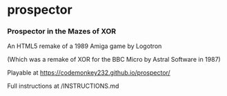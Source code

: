 # prospector
### Prospector in the Mazes of XOR
An HTML5 remake of a 1989 Amiga game by Logotron

(Which was a remake of XOR for the BBC Micro by Astral Software in 1987)

Playable at https://codemonkey232.github.io/prospector/

Full instructions at /INSTRUCTIONS.md
